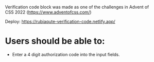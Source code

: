 Verification code block was made as one of the challenges in Advent of CSS 2022 (https://www.adventofcss.com/)

Deploy: https://rubiaqute-verification-code.netlify.app/

# Users should be able to:

- Enter a 4 digit authorization code into the input fields.
